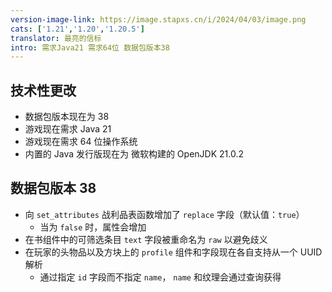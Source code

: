 ```yaml
---
version-image-link: https://image.stapxs.cn/i/2024/04/03/image.png
cats: ['1.21','1.20','1.20.5']
translator: 最亮的信标
intro: 需求Java21 需求64位 数据包版本38
---
```

## 技术性更改
* 数据包版本现在为 38
* 游戏现在需求 Java 21
* 游戏现在需求 64 位操作系统
* 内置的 Java 发行版现在为 微软构建的 OpenJDK 21.0.2

## 数据包版本 38
* 向 `set_attributes` 战利品表函数增加了 `replace` 字段（默认值：`true`）
    * 当为 `false` 时，属性会增加
* 在书组件中的可筛选条目 `text` 字段被重命名为 `raw` 以避免歧义
* 在玩家的头物品以及方块上的 `profile` 组件和字段现在各自支持从一个 UUID 解析
    * 通过指定 `id` 字段而不指定 `name`， `name` 和纹理会通过查询获得